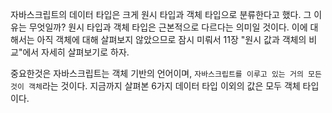자바스크립트의 데이터 타입은 크게 원시 타입과 객체 타입으로 분류한다고 했다. 그 이유는 무엇일까? 원시 타입과 객체 타입은 근본적으로 다르다는 의미일 것이다. 이에 대해서는 아직 객체에 대해 살펴보지 않았으므로 잠시 미뤄서 11장 "원시 값과 객체의 비교"에서 자세히 살펴보기로 하자.

중요한것은 자바스크립트는 객체 기반의 언어이며, `자바스크립트를 이루고 있는 거의 모든 것이 객체`라는 것이다. 지금까지 살펴본 6가지 데이터 타입 이외의 값은 모두 객체 타입이다.
